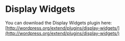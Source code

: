 Display Widgets
===============

You can download the Display Widgets plugin here: [http://wordpress.org/extend/plugins/display-widgets/](http://wordpress.org/extend/plugins/display-widgets/)
